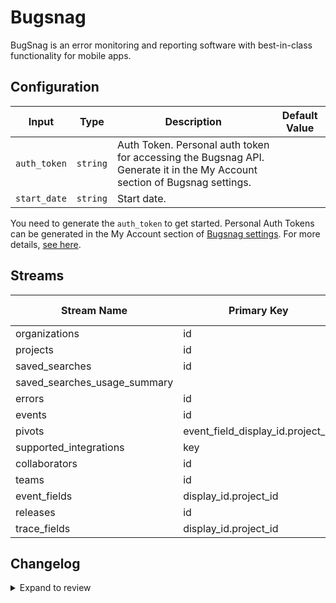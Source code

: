 # Bugsnag
BugSnag is an error monitoring and reporting software with best-in-class functionality for mobile apps.

## Configuration

| Input | Type | Description | Default Value |
|-------|------|-------------|---------------|
| `auth_token` | `string` | Auth Token. Personal auth token for accessing the Bugsnag API. Generate it in the My Account section of Bugsnag settings. |  |
| `start_date` | `string` | Start date.  |  |

You need to generate the `auth_token` to get started. Personal Auth Tokens can be generated in the My Account section of [Bugsnag settings](https://app.bugsnag.com/settings/my-account). For more details, [see here](https://bugsnagapiv2.docs.apiary.io/#introduction/authentication).

## Streams
| Stream Name | Primary Key | Pagination | Supports Full Sync | Supports Incremental |
|-------------|-------------|------------|---------------------|----------------------|
| organizations | id | DefaultPaginator | ✅ |  ❌  |
| projects | id | DefaultPaginator | ✅ |  ✅  |
| saved_searches | id | No pagination | ✅ |  ❌  |
| saved_searches_usage_summary |  | No pagination | ✅ |  ❌  |
| errors | id | DefaultPaginator | ✅ |  ✅  |
| events | id | DefaultPaginator | ✅ |  ✅  |
| pivots | event_field_display_id.project_id | No pagination | ✅ |  ❌  |
| supported_integrations | key | No pagination | ✅ |  ❌  |
| collaborators | id | No pagination | ✅ |  ❌  |
| teams | id | DefaultPaginator | ✅ |  ❌  |
| event_fields | display_id.project_id | No pagination | ✅ |  ❌  |
| releases | id | DefaultPaginator | ✅ |  ✅  |
| trace_fields | display_id.project_id | No pagination | ✅ |  ❌  |

## Changelog

<details>
  <summary>Expand to review</summary>

| Version          | Date              | Pull Request | Subject        |
|------------------|-------------------|--------------|----------------|
| 0.0.22 | 2025-05-10 | [59869](https://github.com/airbytehq/airbyte/pull/59869) | Update dependencies |
| 0.0.21 | 2025-05-03 | [59352](https://github.com/airbytehq/airbyte/pull/59352) | Update dependencies |
| 0.0.20 | 2025-04-26 | [58750](https://github.com/airbytehq/airbyte/pull/58750) | Update dependencies |
| 0.0.19 | 2025-04-19 | [58269](https://github.com/airbytehq/airbyte/pull/58269) | Update dependencies |
| 0.0.18 | 2025-04-12 | [57596](https://github.com/airbytehq/airbyte/pull/57596) | Update dependencies |
| 0.0.17 | 2025-04-05 | [57128](https://github.com/airbytehq/airbyte/pull/57128) | Update dependencies |
| 0.0.16 | 2025-03-29 | [56556](https://github.com/airbytehq/airbyte/pull/56556) | Update dependencies |
| 0.0.15 | 2025-03-22 | [56143](https://github.com/airbytehq/airbyte/pull/56143) | Update dependencies |
| 0.0.14 | 2025-03-08 | [55360](https://github.com/airbytehq/airbyte/pull/55360) | Update dependencies |
| 0.0.13 | 2025-03-01 | [54891](https://github.com/airbytehq/airbyte/pull/54891) | Update dependencies |
| 0.0.12 | 2025-02-22 | [54280](https://github.com/airbytehq/airbyte/pull/54280) | Update dependencies |
| 0.0.11 | 2025-02-15 | [53885](https://github.com/airbytehq/airbyte/pull/53885) | Update dependencies |
| 0.0.10 | 2025-02-08 | [53412](https://github.com/airbytehq/airbyte/pull/53412) | Update dependencies |
| 0.0.9 | 2025-02-01 | [52911](https://github.com/airbytehq/airbyte/pull/52911) | Update dependencies |
| 0.0.8 | 2025-01-25 | [52165](https://github.com/airbytehq/airbyte/pull/52165) | Update dependencies |
| 0.0.7 | 2025-01-18 | [51714](https://github.com/airbytehq/airbyte/pull/51714) | Update dependencies |
| 0.0.6 | 2025-01-11 | [51233](https://github.com/airbytehq/airbyte/pull/51233) | Update dependencies |
| 0.0.5 | 2024-12-28 | [50452](https://github.com/airbytehq/airbyte/pull/50452) | Update dependencies |
| 0.0.4 | 2024-12-21 | [50163](https://github.com/airbytehq/airbyte/pull/50163) | Update dependencies |
| 0.0.3 | 2024-12-14 | [49562](https://github.com/airbytehq/airbyte/pull/49562) | Update dependencies |
| 0.0.2 | 2024-12-12 | [48953](https://github.com/airbytehq/airbyte/pull/48953) | Update dependencies |
| 0.0.1 | 2024-10-16 | | Initial release by [@topefolorunso](https://github.com/topefolorunso) via Connector Builder |

</details>
